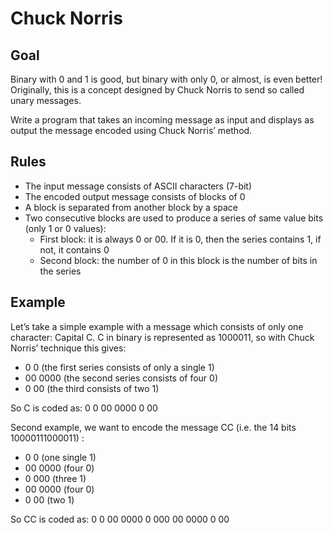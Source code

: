 # Chuck Norris
## Goal

Binary with 0 and 1 is good, but binary with only 0, or almost, is even better! Originally, this is a concept designed by Chuck Norris to send so called unary messages.

Write a program that takes an incoming message as input and displays as output the message encoded using Chuck Norris’ method.

## Rules

* The input message consists of ASCII characters (7-bit)
* The encoded output message consists of blocks of 0
* A block is separated from another block by a space
* Two consecutive blocks are used to produce a series of same value bits (only 1 or 0 values):
  * First block: it is always 0 or 00. If it is 0, then the series contains 1, if not, it contains 0
  * Second block: the number of 0 in this block is the number of bits in the series

## Example
Let’s take a simple example with a message which consists of only one character: Capital C. C in binary is represented as 1000011, so with Chuck Norris’ technique this gives:

* 0 0 (the first series consists of only a single 1)
* 00 0000 (the second series consists of four 0)
* 0 00 (the third consists of two 1)

So C is coded as: 0 0 00 0000 0 00

 
Second example, we want to encode the message CC (i.e. the 14 bits 10000111000011) :

* 0 0 (one single 1)
* 00 0000 (four 0)
* 0 000 (three 1)
* 00 0000 (four 0)
* 0 00 (two 1)

So CC is coded as: 0 0 00 0000 0 000 00 0000 0 00

